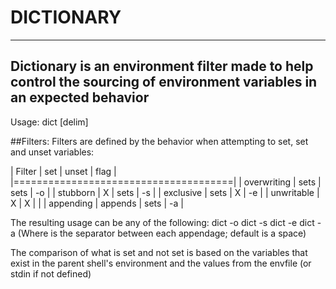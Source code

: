 # DICTIONARY
---
Dictionary is an environment filter made to help control
the sourcing of environment variables in an expected
behavior
---
Usage: dict <filter> <envfile> [delim]

##Filters:
Filters are defined by the behavior when attempting to set,
set and unset variables:

| Filter      | set     | unset | flag |
|======================================|
| overwriting | sets    | sets  | -o   |
| stubborn    |  X      | sets  | -s   |
| exclusive   | sets    |  X    | -e   |
| unwritable  |  X      |  X    |      |
| appending   | appends | sets  | -a   |

The resulting usage can be any of the following:
dict -o
dict -s
dict -e
dict -a <delim>
(Where <delim> is the separator between each appendage;
  default is a space)

The comparison of what is set and not set is based on
the variables that exist in the parent shell's environment
and the values from the envfile (or stdin if not defined)
